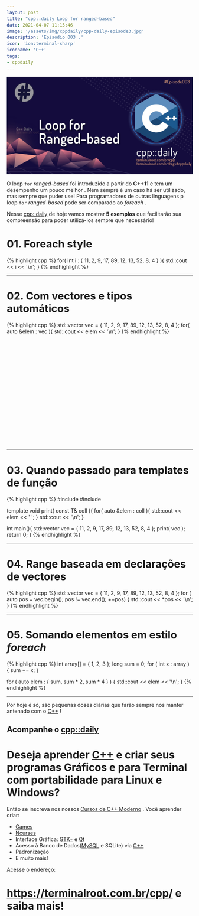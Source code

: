 ```yaml
---
layout: post
title: "cpp::daily Loop for ranged-based"
date: 2021-04-07 11:15:46
image: '/assets/img/cppdaily/cpp-daily-episode3.jpg'
description: 'Episódio 003 .'
icon: 'ion:terminal-sharp'
iconname: 'C++'
tags:
- cppdaily
---
```


![cpp::daily Loop for ranged-based](/assets/img/cppdaily/cpp-daily-episode3.jpg)

O loop `for` *ranged-based* foi introduzido a partir do **C++11** e tem um desempenho um pouco melhor . Nem sempre é um caso há ser utilizado, mas sempre que puder use! Para programadores de outras linguagens p loop `for` *ranged-based* pode ser comparado ao *foreach* .

Nesse [cpp::daily](https://terminalroot.com.br/tags#cppdaily) de hoje vamos mostrar **5 exemplos** que facilitarão sua compreensão para poder utilizá-los sempre que necessário!

# 01. Foreach style
{% highlight cpp %}
for( int i : { 11, 2, 9, 17, 89, 12, 13, 52, 8, 4 } ){
  std::cout << i << '\n';
}
{% endhighlight %}

---

# 02. Com vectores e tipos automáticos
{% highlight cpp %}
std::vector<int> vec = { 11, 2, 9, 17, 89, 12, 13, 52, 8, 4 };
for( auto &elem : vec ){
  std::cout << elem << '\n';
}
{% endhighlight %}

<!-- QUADRADO -->
<script async src="//pagead2.googlesyndication.com/pagead/js/adsbygoogle.js"></script>
<ins class="adsbygoogle"
style="display:inline-block;width:336px;height:280px"
data-ad-client="ca-pub-2838251107855362"
data-ad-slot="5351066970"></ins>
<script>
(adsbygoogle = window.adsbygoogle || []).push({});
</script>

---

# 03. Quando passado para templates de função
{% highlight cpp %}
#include <iostream>
#include <vector>

template <typename T>
void print( const T& coll ){
  for( auto &elem : coll ){
    std::cout << elem << ' ';
  }
  std::cout << '\n';
}

int main(){
  std::vector<int> vec = { 11, 2, 9, 17, 89, 12, 13, 52, 8, 4 };
  print( vec );
  return 0;
}
{% endhighlight %}

---

# 04. Range baseada em declarações de vectores
{% highlight cpp %}
std::vector<int> vec = { 11, 2, 9, 17, 89, 12, 13, 52, 8, 4 };
for ( auto pos = vec.begin(); pos != vec.end(); ++pos) {
 std::cout << *pos << '\n'; 
}
{% endhighlight %}

---

# 05. Somando elementos em estilo *foreach*
{% highlight cpp %}
int array[] = { 1, 2, 3 };
long sum = 0;
for ( int x : array ) {
 sum += x;
}

for ( auto elem : { sum, sum * 2, sum * 4 } ) {
  std::cout << elem << '\n';
}
{% endhighlight %}


<!-- RETANGULO LARGO 2 -->
<script async src="//pagead2.googlesyndication.com/pagead/js/adsbygoogle.js"></script>
<ins class="adsbygoogle"
style="display:block; text-align:center;"
data-ad-layout="in-article"
data-ad-format="fluid"
data-ad-client="ca-pub-2838251107855362"
data-ad-slot="8549252987"></ins>
<script>
(adsbygoogle = window.adsbygoogle || []).push({});
</script>


---

Por hoje é só, são pequenas doses diárias que farão sempre nos manter antenado com o [C++](https://terminalroot.com.br/cpp/) !

## Acompanhe o [cpp::daily](https://terminalroot.com.br/tags#cppdaily)

# Deseja aprender [C++](https://terminalroot.com.br/cpp/) e criar seus programas Gráficos e para Terminal com portabilidade para Linux e Windows?
Então se inscreva nos nossos [Cursos de C++ Moderno](https://terminalroot.com.br/cpp/) . Você aprender criar:
- [Games](https://terminalroot.com.br/tags#games)
- [Ncurses](https://terminalroot.com.br/2021/02/crie-programas-graficos-no-terminal-com-cpp-e-ncurses.html)
- Interface Gráfica: [GTK+](https://terminalroot.com.br/2020/08/anjuta-o-melhor-ide-para-c-com-gtkmm.html) e [Qt](https://terminalroot.com.br/2021/02/gerencie-suas-contas-financeiras-pessoais-com-terminal-finances.html)
- Acesso à Banco de Dados([MySQL](https://terminalroot.com.br/mysql/) e SQLite) via [C++](https://terminalroot.com.br/cpp/)
- Padronização
- E muito mais!

Acesse o endereço:
# <https://terminalroot.com.br/cpp/> e saiba mais!

